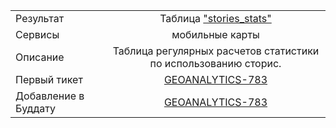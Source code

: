 | | |
|:------------- |:-------------:|
| Результат | Таблица ["stories_stats"](https://yt.yandex-team.ru/hahn/navigation?path=//home/maps/analytics/data/stories/stories_stats) |
| Сервисы | мобильные карты |
| Описание | Таблица регулярных расчетов статистики по использованию сторис. |
| Первый тикет | [GEOANALYTICS-783](https://st.yandex-team.ru/GEOANALYTICS-783) |
| Добавление в Буддату | [GEOANALYTICS-783](https://st.yandex-team.ru/GEOANALYTICS-783)
